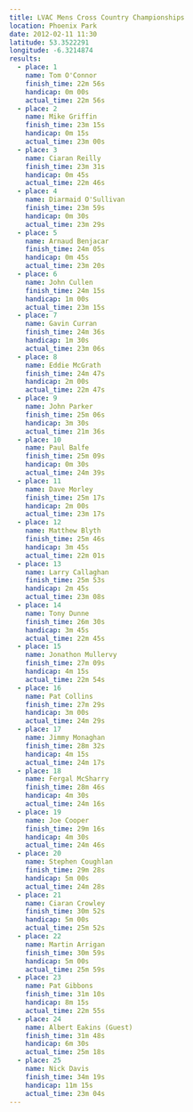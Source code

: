 ```yaml
---
title: LVAC Mens Cross Country Championships
location: Phoenix Park
date: 2012-02-11 11:30
latitude: 53.3522291
longitude: -6.3214874
results:
  - place: 1
    name: Tom O'Connor
    finish_time: 22m 56s
    handicap: 0m 00s
    actual_time: 22m 56s
  - place: 2
    name: Mike Griffin
    finish_time: 23m 15s
    handicap: 0m 15s
    actual_time: 23m 00s
  - place: 3
    name: Ciaran Reilly
    finish_time: 23m 31s
    handicap: 0m 45s
    actual_time: 22m 46s
  - place: 4
    name: Diarmaid O'Sullivan
    finish_time: 23m 59s
    handicap: 0m 30s
    actual_time: 23m 29s
  - place: 5
    name: Arnaud Benjacar
    finish_time: 24m 05s
    handicap: 0m 45s
    actual_time: 23m 20s
  - place: 6
    name: John Cullen
    finish_time: 24m 15s
    handicap: 1m 00s
    actual_time: 23m 15s
  - place: 7
    name: Gavin Curran
    finish_time: 24m 36s
    handicap: 1m 30s
    actual_time: 23m 06s
  - place: 8
    name: Eddie McGrath
    finish_time: 24m 47s
    handicap: 2m 00s
    actual_time: 22m 47s
  - place: 9
    name: John Parker
    finish_time: 25m 06s
    handicap: 3m 30s
    actual_time: 21m 36s
  - place: 10
    name: Paul Balfe
    finish_time: 25m 09s
    handicap: 0m 30s
    actual_time: 24m 39s
  - place: 11
    name: Dave Morley
    finish_time: 25m 17s
    handicap: 2m 00s
    actual_time: 23m 17s
  - place: 12
    name: Matthew Blyth
    finish_time: 25m 46s
    handicap: 3m 45s
    actual_time: 22m 01s
  - place: 13
    name: Larry Callaghan
    finish_time: 25m 53s
    handicap: 2m 45s
    actual_time: 23m 08s
  - place: 14
    name: Tony Dunne
    finish_time: 26m 30s
    handicap: 3m 45s
    actual_time: 22m 45s
  - place: 15
    name: Jonathon Mullervy
    finish_time: 27m 09s
    handicap: 4m 15s
    actual_time: 22m 54s
  - place: 16
    name: Pat Collins
    finish_time: 27m 29s
    handicap: 3m 00s
    actual_time: 24m 29s
  - place: 17
    name: Jimmy Monaghan
    finish_time: 28m 32s
    handicap: 4m 15s
    actual_time: 24m 17s
  - place: 18
    name: Fergal McSharry
    finish_time: 28m 46s
    handicap: 4m 30s
    actual_time: 24m 16s
  - place: 19
    name: Joe Cooper
    finish_time: 29m 16s
    handicap: 4m 30s
    actual_time: 24m 46s
  - place: 20
    name: Stephen Coughlan
    finish_time: 29m 28s
    handicap: 5m 00s
    actual_time: 24m 28s
  - place: 21
    name: Ciaran Crowley
    finish_time: 30m 52s
    handicap: 5m 00s
    actual_time: 25m 52s
  - place: 22
    name: Martin Arrigan
    finish_time: 30m 59s
    handicap: 5m 00s
    actual_time: 25m 59s
  - place: 23
    name: Pat Gibbons
    finish_time: 31m 10s
    handicap: 8m 15s
    actual_time: 22m 55s
  - place: 24
    name: Albert Eakins (Guest)
    finish_time: 31m 48s
    handicap: 6m 30s
    actual_time: 25m 18s
  - place: 25
    name: Nick Davis
    finish_time: 34m 19s
    handicap: 11m 15s
    actual_time: 23m 04s
---
```

